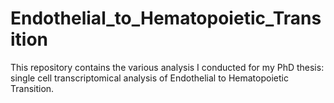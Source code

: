 # Endothelial_to_Hematopoietic_Transition
This repository contains the various analysis I conducted for my PhD thesis: single cell transcriptomical analysis of Endothelial to Hematopoietic Transition.
